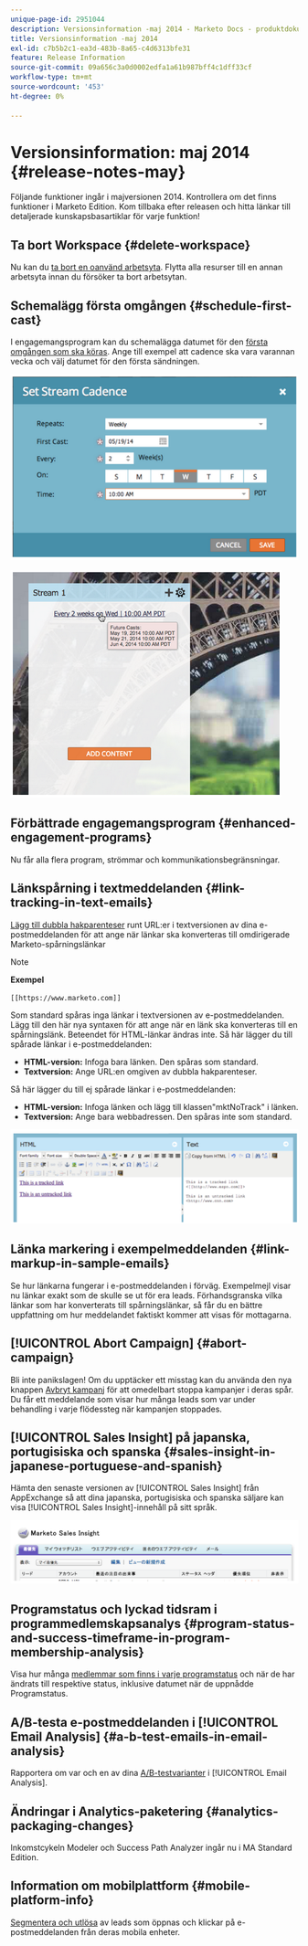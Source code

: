```yaml
---
unique-page-id: 2951044
description: Versionsinformation -maj 2014 - Marketo Docs - produktdokumentation
title: Versionsinformation -maj 2014
exl-id: c7b5b2c1-ea3d-483b-8a65-c4d6313bfe31
feature: Release Information
source-git-commit: 09a656c3a0d0002edfa1a61b987bff4c1dff33cf
workflow-type: tm+mt
source-wordcount: '453'
ht-degree: 0%

---
```


# Versionsinformation: maj 2014 {#release-notes-may}

Följande funktioner ingår i majversionen 2014. Kontrollera om det finns funktioner i Marketo Edition. Kom tillbaka efter releasen och hitta länkar till detaljerade kunskapsbasartiklar för varje funktion!

## Ta bort Workspace {#delete-workspace}

Nu kan du [ta bort en oanvänd arbetsyta](/help/marketo/product-docs/administration/workspaces-and-person-partitions/delete-a-workspace.md). Flytta alla resurser till en annan arbetsyta innan du försöker ta bort arbetsytan.

## Schemalägg första omgången {#schedule-first-cast}

I engagemangsprogram kan du schemalägga datumet för den [första omgången som ska köras](/help/marketo/product-docs/email-marketing/drip-nurturing/engagement-program-streams/set-stream-cadence.md). Ange till exempel att cadence ska vara varannan vecka och välj datumet för den första sändningen.

![](assets/image2014-9-22-11-3a57-3a36.png)

![](assets/image2014-9-22-11-3a57-3a54.png)

## Förbättrade engagemangsprogram {#enhanced-engagement-programs}

Nu får alla flera program, strömmar och kommunikationsbegränsningar.

## Länkspårning i textmeddelanden {#link-tracking-in-text-emails}

[Lägg till dubbla hakparenteser](/help/marketo/product-docs/email-marketing/general/functions-in-the-editor/add-tracked-links-to-a-text-email.md) runt URL:er i textversionen av dina e-postmeddelanden för att ange när länkar ska konverteras till omdirigerade Marketo-spårningslänkar

>[!NOTE]
>
>**Exempel**
>
>`[[https://www.marketo.com]]`

Som standard spåras inga länkar i textversionen av e-postmeddelanden. Lägg till den här nya syntaxen för att ange när en länk ska konverteras till en spårningslänk. Beteendet för HTML-länkar ändras inte.  Så här lägger du till spårade länkar i e-postmeddelanden:

* **HTML-version:** Infoga bara länken. Den spåras som standard.
* **Textversion:** Ange URL:en omgiven av dubbla hakparenteser.

Så här lägger du till ej spårade länkar i e-postmeddelanden:

* **HTML-version:** Infoga länken och lägg till klassen&quot;mktNoTrack&quot; i länken.
* **Textversion:** Ange bara webbadressen. Den spåras inte som standard.

![](assets/image2014-9-22-12-3a1-3a34.png)

## Länka markering i exempelmeddelanden {#link-markup-in-sample-emails}

Se hur länkarna fungerar i e-postmeddelanden i förväg. Exempelmejl visar nu länkar exakt som de skulle se ut för era leads. Förhandsgranska vilka länkar som har konverterats till spårningslänkar, så får du en bättre uppfattning om hur meddelandet faktiskt kommer att visas för mottagarna.

## [!UICONTROL Abort Campaign] {#abort-campaign}

Bli inte panikslagen! Om du upptäcker ett misstag kan du använda den nya knappen [Avbryt kampanj](/help/marketo/product-docs/core-marketo-concepts/smart-campaigns/using-smart-campaigns/abort-a-smart-campaign.md) för att omedelbart stoppa kampanjer i deras spår. Du får ett meddelande som visar hur många leads som var under behandling i varje flödessteg när kampanjen stoppades.

## [!UICONTROL Sales Insight] på japanska, portugisiska och spanska {#sales-insight-in-japanese-portuguese-and-spanish}

Hämta den senaste versionen av [!UICONTROL Sales Insight] från AppExchange så att dina japanska, portugisiska och spanska säljare kan visa [!UICONTROL Sales Insight]-innehåll på sitt språk.

![](assets/image2014-9-22-12-3a2-3a12.png)

## Programstatus och lyckad tidsram i programmedlemskapsanalys {#program-status-and-success-timeframe-in-program-membership-analysis}

Visa hur många [medlemmar som finns i varje programstatus](/help/marketo/product-docs/reporting/revenue-cycle-analytics/program-analytics/build-a-program-membership-analysis-report-that-lists-leads.md) och när de har ändrats till respektive status, inklusive datumet när de uppnådde Programstatus.

## A/B-testa e-postmeddelanden i [!UICONTROL Email Analysis] {#a-b-test-emails-in-email-analysis}

Rapportera om var och en av dina [A/B-testvarianter](/help/marketo/product-docs/reporting/revenue-cycle-analytics/email-analysis/build-an-email-analysis-report-that-shows-program-information.md) i [!UICONTROL Email Analysis].

## Ändringar i Analytics-paketering {#analytics-packaging-changes}

Inkomstcykeln Modeler och Success Path Analyzer ingår nu i MA Standard Edition.

## Information om mobilplattform {#mobile-platform-info}

[Segmentera och utlösa](/help/marketo/product-docs/reporting/basic-reporting/report-activity/build-a-people-performance-report-with-mobile-platform-columns.md) av leads som öppnas och klickar på e-postmeddelanden från deras mobila enheter.
